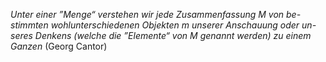 *Unter einer ”Menge“ verstehen wir jede Zusammenfassung M von be-  
stimmten wohlunterschiedenen Objekten m unserer Anschauung oder un-  
seres Denkens (welche die ”Elemente“ von M genannt werden) zu einem  
Ganzen* (Georg Cantor)

